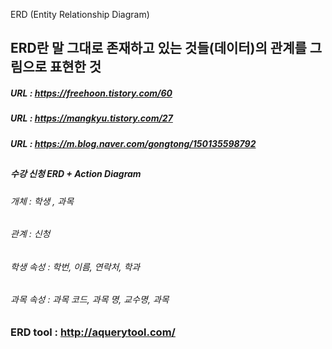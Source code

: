 ERD (Entity Relationship Diagram)
    
## ERD란 말 그대로 존재하고 있는 것들(데이터)의 관계를 그림으로 표현한 것
    
    
##### URL : https://freehoon.tistory.com/60
##### URL : https://mangkyu.tistory.com/27
##### URL : https://m.blog.naver.com/gongtong/150135598792

##

##### 수강 신청 ERD + Action Diagram

###### 개체 : 학생 , 과목 
###### 관계 : 신청
###### 학생 속성 : 학번, 이름, 연락처, 학과
###### 과목 속성 : 과목 코드, 과목 명, 교수명, 과목 

### ERD tool : http://aquerytool.com/
